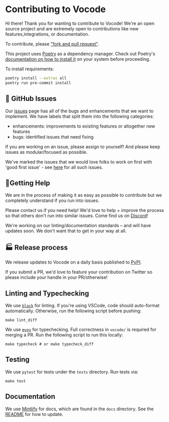 # Contributing to Vocode

Hi there! Thank you for wanting to contribute to Vocode! We're an open source project and are extremely open to contributions like new features,integrations, or documentation.

To contribute, please ["fork and pull request"](https://docs.github.com/en/get-started/quickstart/contributing-to-projects).

This project uses [Poetry](https://python-poetry.org/) as a dependency manager. Check out Poetry's [documentation on how to install it](https://python-poetry.org/docs/#installation) on your system before proceeding.

To install requirements:

```bash
poetry install --extras all
poetry run pre-commit install
```

## 🚩 GitHub Issues

Our [issues](https://github.com/vocodedev/vocode-python/issues) page has all of the bugs and enhancements that we want to implement. We have labels that split them into the following categories:

- enhancements: improvements to existing features or altogether new features
- bugs: identified issues that need fixing

If you are working on an issue, please assign to yourself! And please keep issues as modular/focused as possible.

We've marked the issues that we would love folks to work on first with 'good first issue' - see [here](https://github.com/vocodedev/vocode-python/issues?q=is%3Aissue+is%3Aopen+label%3A%22good+first+issue%22) for all such issues.

## 🙋Getting Help

We are in the process of making it as easy as possible to contribute but we completely understand if you run into issues.

Please contact us if you need help! We'd love to help + improve the process so that others don't run into similar issues. Come find us on [Discord](https://discord.gg/NaU4mMgcnC)!

We're working on our linting/documentation standards – and will have updates soon. We don't want that to get in your way at all.

## 🏭 Release process

We release updates to Vocode on a daily basis published to [PyPI](https://pypi.org/project/vocode/).

If you submit a PR, we'd love to feature your contribution on Twitter so please include your handle in your PR/otherwise!

## Linting and Typechecking

We use [`black`](https://black.readthedocs.io/en/stable/) for linting. If you're using VSCode, code should auto-format automatically. Otherwise, run the following script before pushing:

```
make lint_diff
```

We use [`mypy`](https://mypy-lang.org/) for typechecking. Full correctness in `vocode/` is required for merging a PR. Run the following script to run this locally:

```
make typecheck # or make typecheck_diff
```

## Testing

We use `pytest` for tests under the `tests` directory. Run tests via:

```
make test
```

## Documentation

We use [Mintlify](https://mintlify.com) for docs, which are found in the `docs` directory. See the [README](https://github.com/vocodedev/vocode-python/blob/main/docs/README.md) for how to update.
